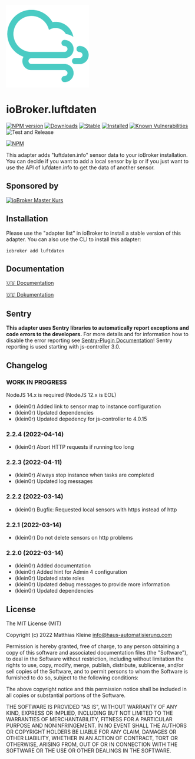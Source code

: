 ![Logo](admin/luftdaten.png)

# ioBroker.luftdaten

[![NPM version](http://img.shields.io/npm/v/iobroker.luftdaten.svg)](https://www.npmjs.com/package/iobroker.luftdaten)
[![Downloads](https://img.shields.io/npm/dm/iobroker.luftdaten.svg)](https://www.npmjs.com/package/iobroker.luftdaten)
[![Stable](http://iobroker.live/badges/luftdaten-stable.svg)](http://iobroker.live/badges/luftdaten-stable.svg)
[![Installed](http://iobroker.live/badges/luftdaten-installed.svg)](http://iobroker.live/badges/luftdaten-installed.svg)
[![Known Vulnerabilities](https://snyk.io/test/github/klein0r/ioBroker.luftdaten/badge.svg)](https://snyk.io/test/github/klein0r/ioBroker.luftdaten)
![Test and Release](https://github.com/klein0r/ioBroker.luftdaten/workflows/Test%20and%20Release/badge.svg)

[![NPM](https://nodei.co/npm/iobroker.luftdaten.png?downloads=true)](https://nodei.co/npm/iobroker.luftdaten/)

This adapter adds "luftdaten.info" sensor data to your ioBroker installation.
You can decide if you want to add a local sensor by ip or if you just want to use the API of lufdaten.info to get the data of another sensor.

## Sponsored by

[![ioBroker Master Kurs](https://haus-automatisierung.com/images/ads/ioBroker-Kurs.png)](https://haus-automatisierung.com/iobroker-kurs/?refid=iobroker-luftdaten)

## Installation

Please use the "adapter list" in ioBroker to install a stable version of this adapter. You can also use the CLI to install this adapter:

```
iobroker add luftdaten
```

## Documentation

[🇺🇸 Documentation](./docs/en/basics.md)

[🇩🇪 Dokumentation](./docs/de/basics.md)

## Sentry

**This adapter uses Sentry libraries to automatically report exceptions and code errors to the developers.** For more details and for information how to disable the error reporting see [Sentry-Plugin Documentation](https://github.com/ioBroker/plugin-sentry#plugin-sentry)! Sentry reporting is used starting with js-controller 3.0.

## Changelog

<!--
  Placeholder for the next version (at the beginning of the line):
  ### **WORK IN PROGRESS**
-->
### **WORK IN PROGRESS**

NodeJS 14.x is required (NodeJS 12.x is EOL)

* (klein0r) Added link to sensor map to instance configuration
* (klein0r) Updated dependencies
* (klein0r) Updated depedency for js-controller to 4.0.15

### 2.2.4 (2022-04-14)

* (klein0r) Abort HTTP requests if running too long

### 2.2.3 (2022-04-11)

* (klein0r) Always stop instance when tasks are completed
* (klein0r) Updated log messages

### 2.2.2 (2022-03-14)

* (klein0r) Bugfix: Requested local sensors with https instead of http

### 2.2.1 (2022-03-14)

* (klein0r) Do not delete sensors on http problems

### 2.2.0 (2022-03-14)

* (klein0r) Added documentation
* (klein0r) Added hint for Admin 4 configuration
* (klein0r) Updated state roles
* (klein0r) Updated debug messages to provide more information
* (klein0r) Updated dependencies

## License

The MIT License (MIT)

Copyright (c) 2022 Matthias Kleine <info@haus-automatisierung.com>

Permission is hereby granted, free of charge, to any person obtaining a copy
of this software and associated documentation files (the "Software"), to deal
in the Software without restriction, including without limitation the rights
to use, copy, modify, merge, publish, distribute, sublicense, and/or sell
copies of the Software, and to permit persons to whom the Software is
furnished to do so, subject to the following conditions:

The above copyright notice and this permission notice shall be included in
all copies or substantial portions of the Software.

THE SOFTWARE IS PROVIDED "AS IS", WITHOUT WARRANTY OF ANY KIND, EXPRESS OR
IMPLIED, INCLUDING BUT NOT LIMITED TO THE WARRANTIES OF MERCHANTABILITY,
FITNESS FOR A PARTICULAR PURPOSE AND NONINFRINGEMENT. IN NO EVENT SHALL THE
AUTHORS OR COPYRIGHT HOLDERS BE LIABLE FOR ANY CLAIM, DAMAGES OR OTHER
LIABILITY, WHETHER IN AN ACTION OF CONTRACT, TORT OR OTHERWISE, ARISING FROM,
OUT OF OR IN CONNECTION WITH THE SOFTWARE OR THE USE OR OTHER DEALINGS IN
THE SOFTWARE.
